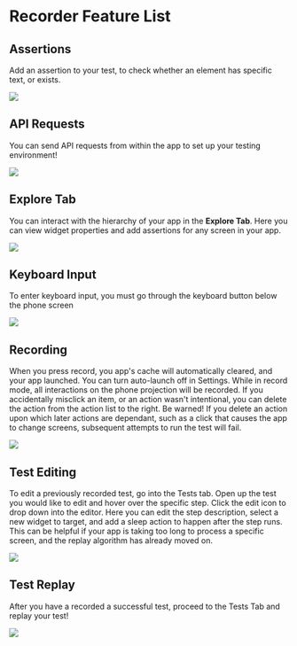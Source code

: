 # Recorder Feature List

## Assertions

Add an assertion to your test, to check whether an element has specific text, or exists.

<img src="../android/assertion.gif" style="max-width:600px;max-height:480px" />

## API Requests

You can send API requests from within the app to set up your testing environment!

<img src="../android/api_request.gif" style="max-width:600px;max-height:480px" />

## Explore Tab

You can interact with the hierarchy of your app in the **Explore Tab**. Here you can view widget properties and add assertions for any screen in your app.

<img src="../android/explore.gif" style="max-width:600px;max-height:480px" />

## Keyboard Input

To enter keyboard input, you must go through the keyboard button below the phone screen

<img src="../android/keyboard.gif" style="max-width:600px;max-height:480px" />

## Recording

When you press record, you app's cache will automatically cleared, and your app launched. You can turn auto-launch off in Settings. While in record mode, all interactions on the phone projection will be recorded. If you accidentally misclick an item, or an action wasn't intentional, you can delete the action from the action list to the right. Be warned! If you delete an action upon which later actions are dependant, such as a click that causes the app to change screens, subsequent attempts to run the test will fail.

<img src="../android/record.gif" style="max-width:600px;max-height:480px" />

## Test Editing

To edit a previously recorded test, go into the Tests tab. Open up the test you would like to edit and hover over the specific step. Click the edit icon to drop down into the editor.  Here you can edit the step description, select a new widget to target, and add a sleep action to happen after the step runs. This can be helpful if your app is taking too long to process a specific screen, and the replay algorithm has already moved on.

<img src="../android/editing.gif" style="max-width:600px;max-height:480px" />

## Test Replay

After you have a recorded a successful test, proceed to the Tests Tab and replay your test!

<img src="../android/replay.gif" style="max-width:600px;max-height:480px" />

